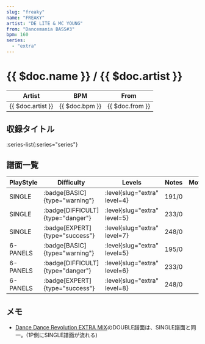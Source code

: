 ```yaml
---
slug: "freaky"
name: "FREAKY"
artist: "DE LITE & MC YOUNG"
from: "Dancemania BASS#3"
bpm: 160
series:
  - "extra"
---
```


# {{ $doc.name }} / {{ $doc.artist }}

|Artist|BPM|From|
|------|---|----|
|{{ $doc.artist }}|{{ $doc.bpm }}|{{ $doc.from }}|

## 収録タイトル

:series-list{:series="series"}

## 譜面一覧

|PlayStyle|Difficulty|Levels|Notes|Movie|
|---------|----------|------|-----|-----|
|SINGLE| :badge[BASIC]{type="warning"}|<div class="field is-grouped is-grouped-multiline"> :level{slug="extra" level=4}</div>|191/0||
|SINGLE| :badge[DIFFICULT]{type="danger"}|<div class="field is-grouped is-grouped-multiline"> :level{slug="extra" level=5}</div>|233/0||
|SINGLE| :badge[EXPERT]{type="success"}|<div class="field is-grouped is-grouped-multiline"> :level{slug="extra" level=7}</div>|248/0||
|6-PANELS| :badge[BASIC]{type="warning"}|<div class="field is-grouped is-grouped-multiline"> :level{slug="extra" level=5}</div>|195/0||
|6-PANELS| :badge[DIFFICULT]{type="danger"}|<div class="field is-grouped is-grouped-multiline"> :level{slug="extra" level=6}</div>|233/0||
|6-PANELS| :badge[EXPERT]{type="success"}|<div class="field is-grouped is-grouped-multiline"> :level{slug="extra" level=8}</div>|248/0||

## メモ

- [Dance Dance Revolution EXTRA MIX](/series/extra)のDOUBLE譜面は、SINGLE譜面と同一。(1P側にSINGLE譜面が流れる)
